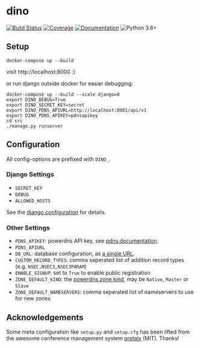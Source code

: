 # dino
[![Build Status](https://travis-ci.com/Uberspace/dino.svg?branch=master)](https://travis-ci.com/Uberspace/dino)
[![Coverage](https://codecov.io/gh/Uberspace/dino/branch/master/graph/badge.svg)](https://codecov.io/gh/Uberspace/dino)
[![Documentation](https://readthedocs.org/projects/dino/badge/?version=latest)](https://dino.readthedocs.io/en/latest/?badge=latest)
![Python 3.6+](https://img.shields.io/badge/python-3.6+-blue.svg)

## Setup

```
docker-compose up --build
```

visit http://localhost:8000 :)

or run django outside docker for easier debugging:

```
docker-compose up --build --scale django=0
export DINO_DEBUG=True
export DINO_SECRET_KEY=secret
export DINO_PDNS_APIURL=http://localhost:8081/api/v1
export DINO_PDNS_APIKEY=pdnsapikey
cd src
./manage.py runserver
```

## Configuration

All config-options are prefixed with `DINO_`.

### Django Settings

* `SECRET_KEY`
* `DEBUG`
* `ALLOWED_HOSTS`

See the [django configuration](https://docs.djangoproject.com/en/2.1/ref/settings/)
for details.

### Other Settings

* `PDNS_APIKEY`: powerdns API key, see [pdns documentation](https://doc.powerdns.com/authoritative/http-api/index.html#enabling-the-api).
* `PDNS_APIURL`
* `DB_URL`: database configuration, as [a single URL](https://github.com/kennethreitz/dj-database-url#url-schema).
* `CUSTOM_RECORD_TYPES`: comma seperated list of addition record types (e.g. `NSEC,NSEC3,NSEC3PARAM`)
* `ENABLE_SIGNUP`: set to `True` to enable public registration
* `ZONE_DEFAULT_KIND`: the [powerdns zone kind](https://doc.powerdns.com/authoritative/http-api/zone.html#zone), may be `Native`, `Master` or `Slave`
* `ZONE_DEFAULT_NAMESERVERS`: comma seperated list of nameservers to use for new zones

## Acknowledgements

Some meta configuration like `setup.py` and `setup.cfg` has been lifted from the
awesome conference management system [pretalx](https://github.com/pretalx/pretalx)
(MIT). Thanks!
